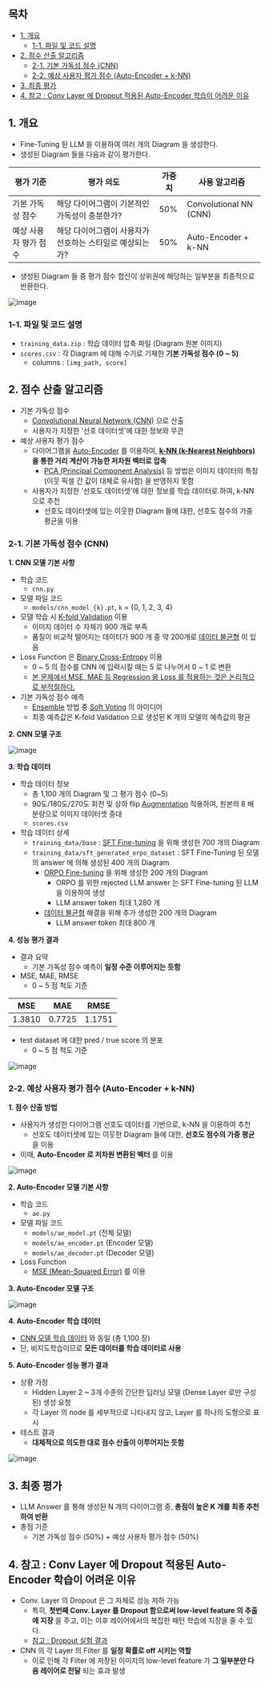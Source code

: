 
## 목차

* [1. 개요](#1-개요)
  * [1-1. 파일 및 코드 설명](#1-1-파일-및-코드-설명) 
* [2. 점수 산출 알고리즘](#2-점수-산출-알고리즘)
  * [2-1. 기본 가독성 점수 (CNN)](#2-1-기본-가독성-점수-cnn)
  * [2-2. 예상 사용자 평가 점수 (Auto-Encoder + k-NN)](#2-2-예상-사용자-평가-점수-auto-encoder--k-nn)
* [3. 최종 평가](#3-최종-평가)
* [4. 참고 : Conv Layer 에 Dropout 적용된 Auto-Encoder 학습이 어려운 이유](#4-참고--conv-layer-에-dropout-적용된-auto-encoder-학습이-어려운-이유)

## 1. 개요

* Fine-Tuning 된 LLM 을 이용하여 여러 개의 Diagram 을 생성한다.
* 생성된 Diagram 들을 다음과 같이 평가한다.

| 평가 기준        | 평가 의도                           | 가중치 | 사용 알고리즘                |
|--------------|---------------------------------|-----|------------------------|
| 기본 가독성 점수    | 해당 다이어그램이 기본적인 가독성이 충분한가?       | 50% | Convolutional NN (CNN) |
| 예상 사용자 평가 점수 | 해당 다이어그램이 사용자가 선호하는 스타일로 예상되는가? | 50% | Auto-Encoder + k-NN    |

* 생성된 Diagram 들 중 평가 점수 합산이 상위권에 해당하는 일부분을 최종적으로 반환한다.

![image](../../images/250312_15.PNG)

### 1-1. 파일 및 코드 설명

* ```training_data.zip``` : 학습 데이터 압축 파일 (Diagram 원본 이미지)
* ```scores.csv``` : 각 Diagram 에 대해 수기로 기재한 **기본 가독성 점수 (0 ~ 5)**
  * columns : ```[img_path, score]``` 

## 2. 점수 산출 알고리즘

* 기본 가독성 점수
  * [Convolutional Neural Network (CNN)](https://github.com/WannaBeSuperteur/AI-study/blob/main/Image%20Processing/Basics_CNN.md) 으로 산출
  * 사용자가 지정한 '선호 데이터셋'에 대한 정보와 무관
* 예상 사용자 평가 점수
  * 다이어그램을 [Auto-Encoder](https://github.com/WannaBeSuperteur/AI-study/blob/main/Generative%20AI/Basics_Auto%20Encoder.md) 를 이용하여, **[k-NN (k-Nearest Neighbors)](https://github.com/WannaBeSuperteur/AI-study/blob/main/AI%20Basics/Machine%20Learning%20Models/%EB%A8%B8%EC%8B%A0%EB%9F%AC%EB%8B%9D_%EB%AA%A8%EB%8D%B8_KNN.md) 을 통한 거리 계산이 가능한 저차원 벡터로 압축**
    * [PCA (Principal Component Analysis)](https://github.com/WannaBeSuperteur/AI-study/blob/main/AI%20Basics/Machine%20Learning%20Models/%EB%A8%B8%EC%8B%A0%EB%9F%AC%EB%8B%9D_%EB%AA%A8%EB%8D%B8_PCA.md) 등 방법은 이미지 데이터의 특징 (이웃 픽셀 간 값이 대체로 유사함) 을 반영하지 못함
  * 사용자가 지정한 '선호도 데이터셋'에 대한 정보를 학습 데이터로 하여, k-NN 으로 추천
    * 선호도 데이터셋에 있는 이웃한 Diagram 들에 대한, 선호도 점수의 가중 평균을 이용

### 2-1. 기본 가독성 점수 (CNN)

**1. CNN 모델 기본 사항**

* 학습 코드
  * ```cnn.py```
* 모델 파일 코드
  * ```models/cnn_model_{k}.pt```, ```k``` = {0, 1, 2, 3, 4} 
* 모델 학습 시 [K-fold Validation](https://github.com/WannaBeSuperteur/AI-study/blob/main/AI%20Basics/Machine%20Learning%20Models/%EB%A8%B8%EC%8B%A0%EB%9F%AC%EB%8B%9D_%EB%B0%A9%EB%B2%95%EB%A1%A0_Cross_Validation.md#3-k-fold-cross-validation) 이용
  * 이미지 데이터 수 자체가 900 개로 부족
  * 품질이 비교적 떨어지는 데이터가 900 개 중 약 200개로 [데이터 불균형](https://github.com/WannaBeSuperteur/AI-study/blob/main/AI%20Basics/Data%20Science%20Basics/%EB%8D%B0%EC%9D%B4%ED%84%B0_%EC%82%AC%EC%9D%B4%EC%96%B8%EC%8A%A4_%EA%B8%B0%EC%B4%88_%EB%8D%B0%EC%9D%B4%ED%84%B0_%EB%B6%88%EA%B7%A0%ED%98%95.md) 이 있음 
* Loss Function 은 [Binary Cross-Entropy](https://github.com/WannaBeSuperteur/AI-study/blob/main/AI%20Basics/Deep%20Learning%20Basics/%EB%94%A5%EB%9F%AC%EB%8B%9D_%EA%B8%B0%EC%B4%88_Loss_function.md#2-4-binary-cross-entropy-loss) 이용
  * 0 ~ 5 의 점수를 CNN 에 입력시킬 때는 5 로 나누어서 0 ~ 1 로 변환
  * [본 문제에서 MSE, MAE 등 Regression 용 Loss 를 적용하는 것은 논리적으로 부적절하다.](https://github.com/WannaBeSuperteur/AI-study/blob/main/AI%20Basics/Deep%20Learning%20Basics/%EB%94%A5%EB%9F%AC%EB%8B%9D_%EA%B8%B0%EC%B4%88_Loss_Function_Misuse.md#1-1-probability-prediction-0--1-%EB%B2%94%EC%9C%84-%EB%8B%A8%EC%9D%BC-output-%EC%97%90%EC%84%9C-mse-loss-%EB%93%B1%EC%9D%B4-%EB%B6%80%EC%A0%81%EC%A0%88%ED%95%9C-%EC%9D%B4%EC%9C%A0)
* 기본 가독성 점수 예측
  * [Ensemble](https://github.com/WannaBeSuperteur/AI-study/blob/main/AI%20Basics/Machine%20Learning%20Models/%EB%A8%B8%EC%8B%A0%EB%9F%AC%EB%8B%9D_%EB%AA%A8%EB%8D%B8_Ensemble.md) 방법 중 [Soft Voting](https://github.com/WannaBeSuperteur/AI-study/blob/main/AI%20Basics/Machine%20Learning%20Models/%EB%A8%B8%EC%8B%A0%EB%9F%AC%EB%8B%9D_%EB%AA%A8%EB%8D%B8_Ensemble.md#2-1-voting) 의 아이디어 
  * 최종 예측값은 K-fold Validation 으로 생성된 K 개의 모델의 예측값의 평균

**2. CNN 모델 구조**

![image](../../images/250312_17.PNG)

**3. 학습 데이터**

* 학습 데이터 정보
  * 총 1,100 개의 Diagram 및 그 평가 점수 (0~5)
  * 90도/180도/270도 회전 및 상하 flip [Augmentation](https://github.com/WannaBeSuperteur/AI-study/blob/main/Image%20Processing/Basics_Image_Augmentation.md) 적용하여, 원본의 8 배 분량으로 이미지 데이터셋 증대
  * ```scores.csv```
* 학습 데이터 상세
  * ```training_data/base``` : [SFT Fine-tuning](https://github.com/WannaBeSuperteur/AI-study/blob/main/AI%20Basics/LLM%20Basics/LLM_%EA%B8%B0%EC%B4%88_Fine_Tuning_SFT.md) 을 위해 생성한 700 개의 Diagram
  * ```training_data/sft_generated_orpo_dataset``` : SFT Fine-Tuning 된 모델의 answer 에 의해 생성된 400 개의 Diagram
    * [ORPO Fine-tuning](https://github.com/WannaBeSuperteur/AI-study/blob/main/AI%20Basics/LLM%20Basics/LLM_%EA%B8%B0%EC%B4%88_Fine_Tuning_DPO_ORPO.md#3-orpo-odds-ratio-preference-optimization) 을 위해 생성한 200 개의 Diagram
      * ORPO 를 위한 rejected LLM answer 는 SFT Fine-tuning 된 LLM 을 이용하여 생성
      * LLM answer token 최대 1,280 개
    * [데이터 불균형](https://github.com/WannaBeSuperteur/AI-study/blob/main/AI%20Basics/Data%20Science%20Basics/%EB%8D%B0%EC%9D%B4%ED%84%B0_%EC%82%AC%EC%9D%B4%EC%96%B8%EC%8A%A4_%EA%B8%B0%EC%B4%88_%EB%8D%B0%EC%9D%B4%ED%84%B0_%EB%B6%88%EA%B7%A0%ED%98%95.md) 해결을 위해 추가 생성한 200 개의 Diagram
      * LLM answer token 최대 800 개

**4. 성능 평가 결과**

* 결과 요약
  * 기본 가독성 점수 예측이 **일정 수준 이루어지는 듯함**
* MSE, MAE, RMSE
  * 0 ~ 5 점 척도 기준

| MSE    | MAE    | RMSE   |
|--------|--------|--------|
| 1.3810 | 0.7725 | 1.1751 |

* test dataset 에 대한 pred / true score 의 분포
  * 0 ~ 5 점 척도 기준 

![image](../../images/250312_20.PNG)

### 2-2. 예상 사용자 평가 점수 (Auto-Encoder + k-NN)

**1. 점수 산출 방법**

* 사용자가 생성한 다이어그램 선호도 데이터를 기반으로, k-NN 을 이용하여 추천
  * 선호도 데이터셋에 있는 이웃한 Diagram 들에 대한, **선호도 점수의 가중 평균** 을 이용 
* 이때, **Auto-Encoder 로 저차원 변환된 벡터** 를 이용

![image](../../images/250312_16.PNG)

**2. Auto-Encoder 모델 기본 사항**

* 학습 코드
  * ```ae.py```
* 모델 파일 코드
  * ```models/ae_model.pt``` (전체 모델)
  * ```models/ae_encoder.pt``` (Encoder 모델)
  * ```models/ae_decoder.pt``` (Decoder 모델)
* Loss Function
  * [MSE (Mean-Squared Error)](https://github.com/WannaBeSuperteur/AI-study/blob/main/AI%20Basics/Deep%20Learning%20Basics/%EB%94%A5%EB%9F%AC%EB%8B%9D_%EA%B8%B0%EC%B4%88_Loss_function.md#2-1-mean-squared-error-mse) 를 이용

**3. Auto-Encoder 모델 구조**

![image](../../images/250312_18.PNG)

**4. Auto-Encoder 학습 데이터**

* [CNN 모델 학습 데이터](#2-1-기본-가독성-점수-cnn) 와 동일 (총 1,100 장)
* 단, 비지도학습이므로 **모든 데이터를 학습 데이터로 사용**

**5. Auto-Encoder 성능 평가 결과**

* 상황 가정
  * Hidden Layer 2 ~ 3개 수준의 간단한 딥러닝 모델 (Dense Layer 로만 구성된) 생성 요청
  * 각 Layer 의 node 를 세부적으로 나타내지 않고, Layer 를 하나의 도형으로 표시
* 테스트 결과
  * **대체적으로 의도한 대로 점수 산출이 이루어지는 듯함** 

![image](../../images/250312_19.PNG)

## 3. 최종 평가

* LLM Answer 를 통해 생성된 N 개의 다이어그램 중, **총점이 높은 K 개를 최종 추천하여 반환**
* 총점 기준
  * 기본 가독성 점수 (50%) + 예상 사용자 평가 점수 (50%)

## 4. 참고 : Conv Layer 에 Dropout 적용된 Auto-Encoder 학습이 어려운 이유

* Conv. Layer 의 Dropout 은 그 자체로 성능 저하 가능
  * 특히, **첫번째 Conv. Layer 를 Dropout 함으로써 low-level feature 의 추출에 지장** 을 주고, 이는 이후 레이어에서의 복잡한 패턴 학습에 지장을 줄 수 있다.
  * [참고 : Dropout 실험 결과](https://github.com/WannaBeSuperteur/AI-study/blob/main/AI%20Basics/Deep%20Learning%20Basics/%EB%94%A5%EB%9F%AC%EB%8B%9D_%EA%B8%B0%EC%B4%88_Overfitting_Dropout.md#4-2-%EC%8B%A4%ED%97%98-%EA%B2%B0%EA%B3%BC)
* CNN 의 각 Layer 의 Filter 를 **일정 확률로 off 시키는 역할**
  * 이로 인해 각 Filter 에 저장된 이미지의 low-level feature 가 **그 일부분만 다음 레이어로 전달** 되는 효과 발생 
